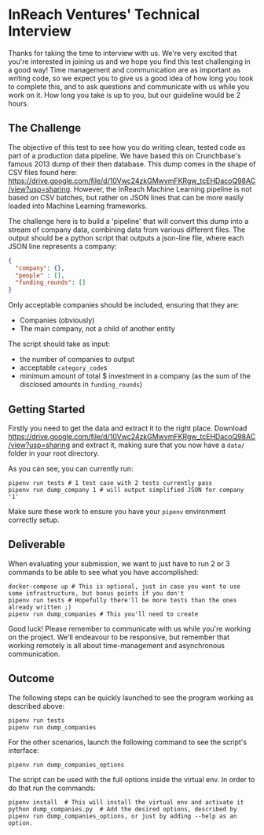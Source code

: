 # InReach Ventures' Technical Interview

Thanks for taking the time to interview with us. 
We're very excited that you're interested in joining us and we hope you find this test challenging in a good way!
Time management and communication are as important as writing code, 
so we expect you to give us a good idea of how long you took to complete this, 
and to ask questions and communicate with us while you work on it.
How long you take is up to you, but our guideline would be 2 hours.

## The Challenge

The objective of this test to see how you do writing clean, tested code as part of a production data pipeline.
We have based this on Crunchbase's famous 2013 dump of their then database.
This dump comes in the shape of CSV files found here: https://drive.google.com/file/d/10Vwc24zkGMwvmFKRgw_tcEHDacoQ98AC/view?usp=sharing.
However, the InReach Machine Learning pipeline is not based on CSV batches, but rather on JSON lines that can be more easily loaded into Machine Learning frameworks.

The challenge here is to build a 'pipeline' that will convert this dump into a stream of company data, combining data from various different files.
The output should be a python script that outputs a json-line file, where each JSON line represents a company:

```json
{
  "company": {},
  "people" : [],
  "funding_rounds": []
}
```

Only acceptable companies should be included, ensuring that they are:
* Companies (obviously)
* The main company, not a child of another entity

The script should take as input:
* the number of companies to output
* acceptable `category_code`s
* minimum amount of total $ investment in a company (as the sum of the disclosed amounts in `funding_rounds`)

## Getting Started

Firstly you need to get the data and extract it to the right place. 
Download https://drive.google.com/file/d/10Vwc24zkGMwvmFKRgw_tcEHDacoQ98AC/view?usp=sharing and extract it, 
making sure that you now have a `data/` folder in your root directory.

As you can see, you can currently run:
```shell script
pipenv run tests # 1 test case with 2 tests currently pass
pipenv run dump_company 1 # will output simplified JSON for company '1'
```

Make sure these work to ensure you have your `pipenv` environment correctly setup.

## Deliverable

When evaluating your submission, we want to just have to run 2 or 3 commands to be able to see what you have accomplished:
```shell script
docker-compose up # This is optional, just in case you want to use some infrastructure, but bonus points if you don't
pipenv run tests # Hopefully there'll be more tests than the ones already written ;)
pipenv run dump_companies # This you'll need to create
```

Good luck! Please remember to communicate with us while you're working on the project. 
We'll endeavour to be responsive, but remember that working remotely is all about time-management and asynchronous communication.

## Outcome

The following steps can be quickly launched to see the program working as described above:
```shell script
pipenv run tests 
pipenv run dump_companies
```
For the other scenarios, launch the following command to see the script's interface:
```shell script
pipenv run dump_companies_options
```

The script can be used with the full options inside the virtual env.
In order to do that run the commands:
```shell script
pipenv install  # This will install the virtual env and activate it
python dump_companies.py  # Add the desired options, described by pipenv run dump_companies_options, or just by adding --help as an option.
```